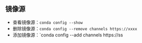 ## 镜像源
- 查看镜像源：`conda config --show`
- 删除镜像源：`conda config --remove channels https://xxxx`
- 添加镜像源：`conda config --add channels https://ss